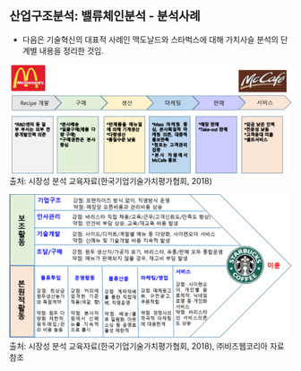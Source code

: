 ## 산업구조분석: 밸류체인분석 - 분석사례

- 다음은 기술혁신의 대표적 사례인 맥도날드와 스타벅스에 대해 가치사슬 분석의 단계별 내용을 정리한 것임.

![맥도날드의 가치사슬(value chain) 분석 사례](images/Q8_6_3_1.png)
출처: 시장성 분석 교육자료(한국기업기술가치평가협회, 2018)

![스타벅스의 가치사슬(value chain) 분석 사례](images/Q8_6_3_2.png)
출처: 시장성 분석 교육자료(한국기업기술가치평가협회, 2018), ㈜비즈웹코리아 자료 참조
